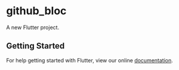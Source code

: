 # github_bloc

A new Flutter project.

## Getting Started

For help getting started with Flutter, view our online
[documentation](https://flutter.io/).

